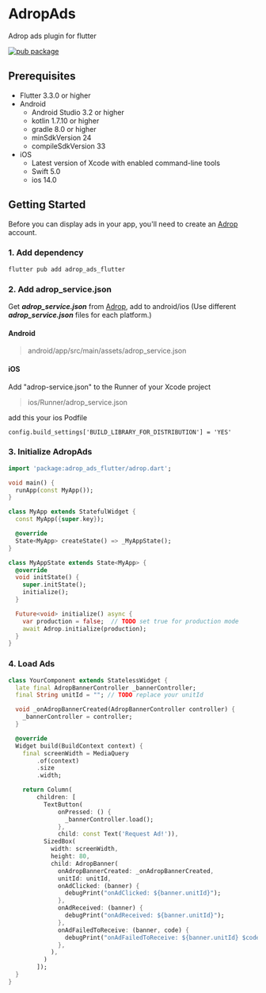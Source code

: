AdropAds
========

Adrop ads plugin for flutter

[![pub package](https://img.shields.io/pub/v/adrop_ads_flutter)](https://pub.dev/packages/adrop_ads_flutter)


Prerequisites
-------------
  - Flutter 3.3.0 or higher
  - Android
    - Android Studio 3.2 or higher
    - kotlin 1.7.10 or higher
    - gradle 8.0 or higher
    - minSdkVersion 24
    - compileSdkVersion 33
  - iOS
    - Latest version of Xcode with enabled command-line tools
    - Swift 5.0
    - ios 14.0

Getting Started
---------------

Before you can display ads in your app, you'll need to create an [Adrop](https://adrop.io) account. 

### 1. Add dependency
```agsl
flutter pub add adrop_ads_flutter
```

### 2. Add adrop_service.json

Get ***adrop_service.json*** from [Adrop](https://adrop.io), add to android/ios
(Use different ***adrop_service.json*** files for each platform.)

#### Android
> android/app/src/main/assets/adrop_service.json

#### iOS

Add "adrop-service.json" to the Runner of your Xcode project
> ios/Runner/adrop_service.json

add this your ios Podfile

```
config.build_settings['BUILD_LIBRARY_FOR_DISTRIBUTION'] = 'YES'      
```

### 3. Initialize AdropAds
```dart
import 'package:adrop_ads_flutter/adrop.dart';

void main() {
  runApp(const MyApp());
}

class MyApp extends StatefulWidget {
  const MyApp({super.key});

  @override
  State<MyApp> createState() => _MyAppState();
}

class MyAppState extends State<MyApp> {
  @override
  void initState() {
    super.initState();
    initialize();
  }

  Future<void> initialize() async {
    var production = false;  // TODO set true for production mode 
    await Adrop.initialize(production);
  }
}
```

### 4. Load Ads
```dart
class YourComponent extends StatelessWidget {
  late final AdropBannerController _bannerController;
  final String unitId = ""; // TODO replace your unitId

  void _onAdropBannerCreated(AdropBannerController controller) {
    _bannerController = controller;
  }

  @override
  Widget build(BuildContext context) {
    final screenWidth = MediaQuery
        .of(context)
        .size
        .width;

    return Column(
        children: [
          TextButton(
              onPressed: () {
                _bannerController.load();
              },
              child: const Text('Request Ad!')),
          SizedBox(
            width: screenWidth,
            height: 80,
            child: AdropBanner(
              onAdropBannerCreated: _onAdropBannerCreated,
              unitId: unitId,
              onAdClicked: (banner) {
                debugPrint("onAdClicked: ${banner.unitId}");
              },
              onAdReceived: (banner) {
                debugPrint("onAdReceived: ${banner.unitId}");
              },
              onAdFailedToReceive: (banner, code) {
                debugPrint("onAdFailedToReceive: ${banner.unitId} $code");
              },
            ),
          )
        ]);
  }
}
```
